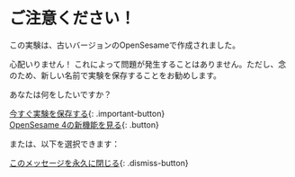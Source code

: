 # ご注意ください！

この実験は、古いバージョンのOpenSesameで作成されました。

心配いりません！ これによって問題が発生することはありません。ただし、念のため、新しい名前で実験を保存することをお勧めします。

あなたは何をしたいですか？

[今すぐ実験を保存する](opensesame://action.save){: .important-button} <br />
[OpenSesame 4の新機能を見る](new:html://osdoc.cogsci.nl/3.2/important-changes-3/){: .button} <br />

または、以下を選択できます：

[このメッセージを永久に閉じる](opensesame://event.os4n_dismiss_old_experiment){: .dismiss-button}